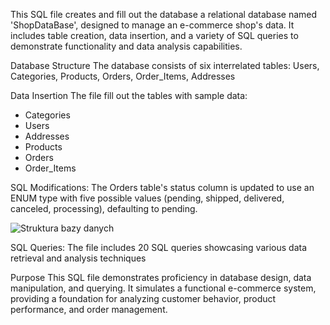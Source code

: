 This SQL file creates and fill out the database a relational database named 'ShopDataBase', 
designed to manage an e-commerce shop's data.
It includes table creation, data insertion, and a variety of SQL queries to demonstrate functionality and data analysis capabilities.

Database Structure
The database consists of six interrelated tables:
Users, Categories, Products, Orders, Order_Items, Addresses

Data Insertion
The file fill out the tables with sample data:
- Categories
- Users
- Addresses
- Products
- Orders
- Order_Items

SQL Modifications:
The Orders table's status column is updated to use an ENUM type with five possible values (pending, shipped, delivered, canceled, processing), defaulting to pending.

![Struktura bazy danych](01.SOL%20ShopDataBase/structure%20of%20database.png)

SQL Queries:
The file includes 20 SQL queries showcasing various data retrieval and analysis techniques

Purpose
This SQL file demonstrates proficiency in database design, data manipulation, and querying. 
It simulates a functional e-commerce system, providing a foundation for analyzing customer behavior, product performance, and order management.

